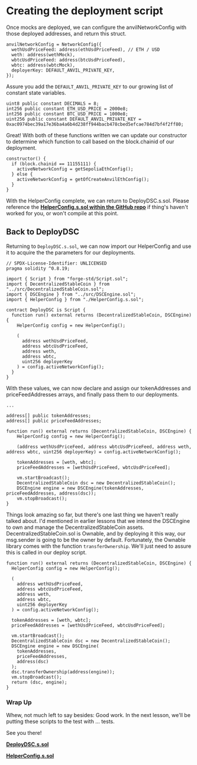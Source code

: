 # Creating the deployment script

Once mocks are deployed, we can configure the anvilNetworkConfig with those deployed addresses, and return this struct.

```solidity
anvilNetworkConfig = NetworkConfig({
  wethUsdPriceFeed: address(ethUsdPriceFeed), // ETH / USD
  weth: address(wethMock),
  wbtcUsdPriceFeed: address(btcUsdPriceFeed),
  wbtc: address(wbtcMock),
  deployerKey: DEFAULT_ANVIL_PRIVATE_KEY,
});
```

Assure you add the `DEFAULT_ANVIL_PRIVATE_KEY` to our growing list of constant state variables.

```solidity
uint8 public constant DECIMALS = 8;
int256 public constant ETH_USD_PRICE = 2000e8;
int256 public constant BTC_USD_PRICE = 1000e8;
uint256 public constant DEFAULT_ANVIL_PRIVATE_KEY = 0xac0974bec39a17e36ba4a6b4d238ff944bacb478cbed5efcae784d7bf4f2ff80;
```

Great! With both of these functions written we can update our constructor to determine which function to call based on the block.chainid of our deployment.

```solidity
constructor() {
  if (block.chainid == 11155111) {
    activeNetworkConfig = getSepoliaEthConfig();
  } else {
    activeNetworkConfig = getOfCreateAnvilEthConfig();
  }
}
```

With the HelperConfig complete, we can return to DeployDSC.s.sol. Please reference the **[HelperConfig.s.sol within the GitHub repo](https://github.com/Cyfrin/foundry-defi-stablecoin-f23/blob/main/script/HelperConfig.s.sol)** if thing's haven't worked for you, or won't compile at this point.

## Back to DeployDSC

Returning to `DeployDSC.s.sol`, we can now import our HelperConfig and use it to acquire the the parameters for our deployments.

```solidity
// SPDX-License-Identifier: UNLICENSED
pragma solidity ^0.8.19;

import { Script } from "forge-std/Script.sol";
import { DecentralizedStableCoin } from "../src/DecentralizedStableCoin.sol";
import { DSCEngine } from "../src/DSCEngine.sol";
import { HelperConfig } from "./HelperConfig.s.sol";

contract DeployDSC is Script {
  function run() external returns (DecentralizedStableCoin, DSCEngine) {
    HelperConfig config = new HelperConfig();

    (
      address wethUsdPriceFeed,
      address wbtcUsdPriceFeed,
      address weth,
      address wbtc,
      uint256 deployerKey
    ) = config.activeNetworkConfig();
  }
}
```

With these values, we can now declare and assign our tokenAddresses and priceFeedAddresses arrays, and finally pass them to our deployments.

```solidity
...

address[] public tokenAddresses;
address[] public priceFeedAddresses;

function run() external returns (DecentralizedStableCoin, DSCEngine) {
    HelperConfig config = new HelperConfig();

    (address wethUsdPriceFeed, address wbtcUsdPriceFeed, address weth, address wbtc, uint256 deployerKey) = config.activeNetworkConfig();

    tokenAddresses = [weth, wbtc];
    priceFeedAddresses = [wethUsdPriceFeed, wbtcUsdPriceFeed];

    vm.startBroadcast();
    DecentralizedStableCoin dsc = new DecentralizedStableCoin();
    DSCEngine engine = new DSCEngine(tokenAddresses, priceFeedAddresses, address(dsc));
    vm.stopBroadcast();
}
```

Things look amazing so far, but there's one last thing we haven't really talked about. I'd mentioned in earlier lessons that we intend the DSCEngine to own and manage the DecentralizedStableCoin assets. DecentralizedStableCoin.sol is Ownable, and by deploying it this way, our msg.sender is going to be the owner by default. Fortunately, the Ownable library comes with the function `transferOwnership`. We'll just need to assure this is called in our deploy script.

```solidity
function run() external returns (DecentralizedStableCoin, DSCEngine) {
  HelperConfig config = new HelperConfig();

  (
    address wethUsdPriceFeed,
    address wbtcUsdPriceFeed,
    address weth,
    address wbtc,
    uint256 deployerKey
  ) = config.activeNetworkConfig();

  tokenAddresses = [weth, wbtc];
  priceFeedAddresses = [wethUsdPriceFeed, wbtcUsdPriceFeed];

  vm.startBroadcast();
  DecentralizedStableCoin dsc = new DecentralizedStableCoin();
  DSCEngine engine = new DSCEngine(
    tokenAddresses,
    priceFeedAddresses,
    address(dsc)
  );
  dsc.transferOwnership(address(engine));
  vm.stopBroadcast();
  return (dsc, engine);
}
```

### Wrap Up

Whew, not much left to say besides: Good work. In the next lesson, we'll be putting these scripts to the test with ... tests.

See you there!

**[DeployDSC.s.sol](https://github.com/Cyfrin/foundry-defi-stablecoin-f23/blob/main/script/DeployDSC.s.sol)**

**[HelperConfig.s.sol](https://github.com/Cyfrin/foundry-defi-stablecoin-f23/blob/main/script/HelperConfig.s.sol)**
